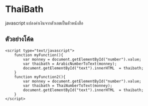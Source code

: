 # ThaiBath
javascript แปลงค่าเงินจากตัวเลขเป็นตัวหนังสือ

## ตัวอย่างโค้ด


	<script type="text/javascript">
		function myFunction(){
			var monney = document.getElementById("number").value;
			var thaibath = ArabicNumberToText(monney);
			document.getElementById("text").innerHTML  = thaibath;
		}
		function myFunction2(){
			var monney = document.getElementById("number").value;
			var thaibath = ThaiNumberToText(monney);
			document.getElementById("text").innerHTML  = thaibath;
		}
	</script>
